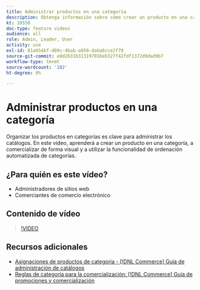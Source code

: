 ```yaml
---
title: Administrar productos en una categoría
description: Obtenga información sobre cómo crear un producto en una categoría, la comercialización visual y el uso de la funcionalidad de ordenación automatizada de categorías.
kt: 10550
doc-type: feature videos
audience: all
role: Admin, Leader, User
activity: use
exl-id: 81a654bf-d09c-4bab-a050-daba6cce2f79
source-git-commit: e8d2631b31319701beb327f42fdf1372d9dad9b7
workflow-type: tm+mt
source-wordcount: '102'
ht-degree: 0%

---
```


# Administrar productos en una categoría

Organizar los productos en categorías es clave para administrar los catálogos. En este vídeo, aprenderá a crear un producto en una categoría, a comercializar de forma visual y a utilizar la funcionalidad de ordenación automatizada de categorías.

## ¿Para quién es este vídeo?

- Administradores de sitios web
- Comerciantes de comercio electrónico

## Contenido de vídeo

>[!VIDEO](https://video.tv.adobe.com/v/343747?quality=12&learn=on)

## Recursos adicionales

- [Asignaciones de productos de categoría - [!DNL Commerce] Guía de administración de catálogos](https://experienceleague.adobe.com/docs/commerce-admin/catalog/categories/products-in-category/categories-product-assignments.html)
- [Reglas de categoría para la comercialización: [!DNL Commerce] Guía de promociones y comercialización](https://experienceleague.adobe.com/docs/commerce-admin/marketing/merchandising/visual-merch/category-product-rules.html)
